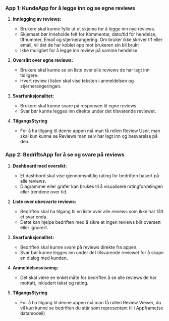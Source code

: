### App 1: KundeApp for å legge inn og se egne reviews

1. **Innlegging av reviews:**
   - Brukere skal kunne fylle ut et skjema for å legge inn nye reviews.
   - Skjemaet bør inneholde felt for Kommentar, dato/tid for hendelse, tlfnummer, Email og stjernerangering. Om bruker ikke skriver tlf eller email, vil det de har koblet opp mot brukeren sin bli brukt
   - Ikke mulighet for å legge inn review på samme hendelse

2. **Oversikt over egne reviews:**
   - Brukere skal kunne se en liste over alle reviews de har lagt inn tidligere.
   - Hvert review i listen skal vise teksten i anmeldelsen og stjernerangeringen.

3. **Svarfunksjonalitet:**
   - Brukere skal kunne svare på responsen til egne reviews.
   - Svar bør kunne legges inn direkte under det tilsvarende reviewet.
     
5. **TilgangsStyring**
   - For å ha tilgang til denne appen må man få rollen Review User, man skal kun kunne se Reviews man selv har lagt inn og besvarelse på den.
     
### App 2: BedriftsApp for å se og svare på reviews

1. **Dashboard med oversikt:**
   - Et dashbord skal vise gjennomsnittlig rating for bedriften basert på alle reviews.
   - Diagrammer eller grafer kan brukes til å visualisere ratingfordelingen eller trendene over tid.

2. **Liste over ubesvarte reviews:**
   - Bedriften skal ha tilgang til en liste over alle reviews som ikke har fått et svar enda.
   - Dette kan hjelpe bedriften med å sikre at ingen reviews blir oversett eller ignorert.

3. **Svarfunksjonalitet:**
   - Bedriften skal kunne svare på reviews direkte fra appen.
   - Svar bør kunne legges inn under det tilsvarende reviewet for å skape en dialog med kunden.

4. **Anmeldelsesvisning:**
   - Det skal være en enkel måte for bedriften å se alle reviews de har mottatt, inkludert tekst og rating.

5. **TilgangsStyring**
   - For å ha tilgang til denne appen må man få rollen Review Viewer, du vil kun kunne se bedriften du står som representant til i Appframe(se datamodell)
